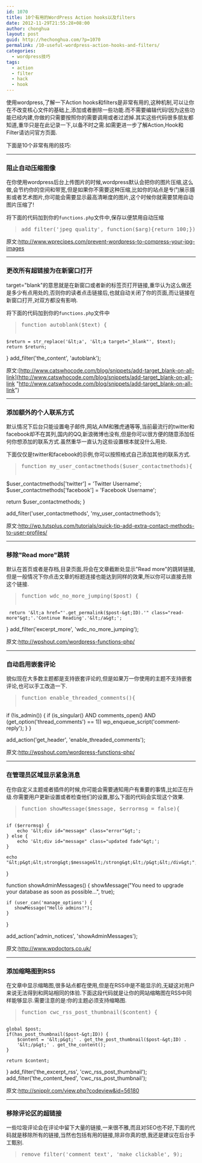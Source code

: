 ```yaml
---
id: 1070
title: 10个有用的WordPress Action hooks以及filters
date: 2012-11-29T21:55:28+08:00
author: chonghua
layout: post
guid: http://hechonghua.com/?p=1070
permalink: /10-useful-wordpress-action-hooks-and-filters/
categories:
  - wordpress技巧
tags:
  - action
  - filter
  - hack
  - hook
---
```

使用wordpress,了解一下Action hooks和filters是非常有用的,这种机制,可以让你在不改变核心文件的基础上,添加或者删除一些功能.而不需要编辑代码!因为这些功能已经内建,你做的只需要按照你的需要调用或者过滤掉.其实这些代码很多朋友都知道,重华只是在此记录一下,以备不时之需.如需更进一步了解Action,Hook和Filter请访问官方页面.

<!--more-->

下面是10个非常有用的技巧:

* * *

### 阻止自动压缩图像

在你使用wordpress后台上传图片的时候,wordpress默认会把你的图片压缩,这么做,会节约你的空间和带宽,但是如果你不需要这种压缩,比如你的站点是专门展示摄影或者艺术图片,你可能会需要显示最高清晰度的图片,这个时候你就需要禁用自动图片压缩了!

将下面的代码加到你的`functions.php`文件中,保存以便禁用自动压缩

> <pre>add_filter('jpeg_quality', function($arg){return 100;});</pre>

原文:<a title="http://www.wprecipes.com/prevent-wordpress-to-compress-your-jpg-images" href="http://www.wprecipes.com/prevent-wordpress-to-compress-your-jpg-images" target="_blank">http://www.wprecipes.com/prevent-wordpress-to-compress-your-jpg-images</a>

* * *

### 更改所有超链接为在新窗口打开

target="blank"的意思就是在新窗口或者新的标签页打开链接,重华认为这么做还是多少有点用处的,否则你的读者点击链接后,也就自动关闭了你的页面,而让链接在新窗口打开,对双方都没有影响.

将下面的代码加到你的`functions.php`文件中

> <pre>function autoblank($text) {
	$return = str_replace('&lt;a', '&lt;a target="_blank"', $text);
	return $return;
}
add_filter('the_content', 'autoblank');</pre>

原文:[http://www.catswhocode.com/blog/snippets/add-target_blank-on-all-link](http://www.catswhocode.com/blog/snippets/add-target_blank-on-all-link "http://www.catswhocode.com/blog/snippets/add-target_blank-on-all-link")

* * *

### 添加额外的个人联系方式

默认情况下后台只能设置电子邮件,网站,AIM和雅虎通等等,当前最流行的twitter和facebook却不在其列,国内的QQ,新浪微博也没有,但是你可以很方便的随意添加任何你想添加的联系方式.虽然重华一直认为这些设置根本就没什么用处.

下面仅仅是twitter和facebook的示例,你可以按照格式自己添加其他的联系方式.

> <pre>function my_user_contactmethods($user_contactmethods){
  $user_contactmethods['twitter'] = 'Twitter Username';
  $user_contactmethods['facebook'] = 'Facebook Username';

  return $user_contactmethods;
}

add_filter('user_contactmethods', 'my_user_contactmethods');</pre>

原文:<a title="http://wp.tutsplus.com/tutorials/quick-tip-add-extra-contact-methods-to-user-profiles/" href="http://wp.tutsplus.com/tutorials/quick-tip-add-extra-contact-methods-to-user-profiles/" target="_blank">http://wp.tutsplus.com/tutorials/quick-tip-add-extra-contact-methods-to-user-profiles/</a>

* * *

### 移除"Read more"跳转

默认在首页或者是存档,目录页面,将会在文章截断处显示"Read more"的跳转链接,但是一般情况下你点击文章的标题连接也能达到同样的效果,所以你可以直接去除这个链接.

> <pre>function wdc_no_more_jumping($post) {
     return '&lt;a href="'.get_permalink($post-&gt;ID).'" class="read-more"&gt;'.'Continue Reading'.'&lt;/a&gt;';
}
add_filter('excerpt_more', 'wdc_no_more_jumping');</pre>

原文:<a title="http://wpshout.com/wordpress-functions-php/" href="http://wpshout.com/wordpress-functions-php/" target="_blank">http://wpshout.com/wordpress-functions-php/</a>

* * *

### 自动启用嵌套评论

貌似现在大多数主题都是支持嵌套评论的,但是如果万一你使用的主题不支持嵌套评论,也可以手工改造一下.

> <pre>function enable_threaded_comments(){
 if (!is_admin()) {
  if (is_singular() AND comments_open() AND (get_option('thread_comments') == 1))
   wp_enqueue_script('comment-reply');
  }
}

add_action('get_header', 'enable_threaded_comments');</pre>

原文:<a title="http://wpshout.com/wordpress-functions-php/" href="http://wpshout.com/wordpress-functions-php/" target="_blank">http://wpshout.com/wordpress-functions-php/</a>

* * *

### 在管理员区域显示紧急消息

在你自定义主题或者插件的时候,你可能会需要通知用户有重要的事情,比如正在升级.你需要用户更新设置或者检查他们的设置,那么下面的代码会实现这个效果.

> <pre>function showMessage($message, $errormsg = false){
	if ($errormsg) {
		echo '&lt;div id="message" class="error"&gt;';
	} else {
		echo '&lt;div id="message" class="updated fade"&gt;';
	}

	echo "&lt;p&gt;&lt;strong&gt;$message&lt;/strong&gt;&lt;/p&gt;&lt;/div&gt;";
}  

function showAdminMessages() {
    showMessage("You need to upgrade your database as soon as possible...", true);

    if (user_can('manage_options') {
       showMessage("Hello admins!");
    }
}

add_action('admin_notices', 'showAdminMessages'); </pre>

原文:<a title="http://www.wpdoctors.co.uk/" href="http://www.wpdoctors.co.uk/" target="_blank">http://www.wpdoctors.co.uk/</a>

* * *

### 添加缩略图到RSS

在文章中显示缩略图,很多站点都在使用,但是在RSS中是不能显示的,无疑这对用户来说无法得到和网站相同的体验.下面这段代码就是让你的网站缩略图在RSS中同样能够显示.需要注意的是:你的主题必须支持缩略图.

> <pre>function cwc_rss_post_thumbnail($content) {
    global $post;
    if(has_post_thumbnail($post-&gt;ID)) {
        $content = '&lt;p&gt;' . get_the_post_thumbnail($post-&gt;ID) .
        '&lt;/p&gt;' . get_the_content();
    }

    return $content;
}
add_filter('the_excerpt_rss', 'cwc_rss_post_thumbnail');
add_filter('the_content_feed', 'cwc_rss_post_thumbnail');</pre>

原文:<a href="http://snipplr.com/view.php?codeview&id=56180" target="_blank">http://snipplr.com/view.php?codeview&id=56180</a>

* * *

### 移除评论区的超链接

一些垃圾评论会在评论中留下大量的链接,一来很不雅,而且对SEO也不好,下面的代码就是移除所有的链接,当然也包括有用的链接,除非你真的想,我还是建议在后台手工甄别.

> <pre>remove_filter('comment_text', 'make_clickable', 9);</pre>